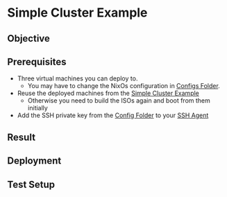 # Simple Cluster Example

## Objective


## Prerequisites

- Three virtual machines you can deploy to.
  - You may have to change the NixOs configuration in [Configs Folder](../00-exampleConfigs/).
- Reuse the deployed machines from the [Simple Cluster Example](../01-simpleCluster/)
  - Otherwise you need to build the ISOs again and boot from them initially
- Add the SSH private key from the [Config Folder](../00-exampleConfigs/secrets/sshKey) to your [SSH Agent](https://docs.github.com/en/authentication/connecting-to-github-with-ssh/generating-a-new-ssh-key-and-adding-it-to-the-ssh-agent#adding-your-ssh-key-to-the-ssh-agent)

## Result



## Deployment



## Test Setup

